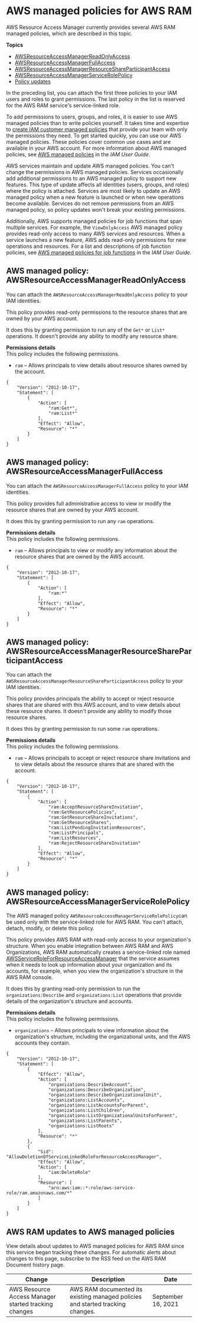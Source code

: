 # AWS managed policies for AWS RAM<a name="security-iam-managed-policies"></a>

AWS Resource Access Manager currently provides several AWS RAM managed policies, which are described in this topic\.

**Topics**
+ [AWSResourceAccessManagerReadOnlyAccess](#security-iam-managed-policies-AWSResourceAccessManagerReadOnlyAccess)
+ [AWSResourceAccessManagerFullAccess](#security-iam-managed-policies-AWSResourceAccessManagerFullAccess)
+ [AWSResourceAccessManagerResourceShareParticipantAccess](#security-iam-managed-policies-AWSResourceAccessManagerResourceShareParticipantAccess)
+ [AWSResourceAccessManagerServiceRolePolicy](#security-iam-managed-policies-AWSResourceAccessManagerServiceRolePolicy)
+ [Policy updates](#security-iam-awsmanpol-updates)

In the preceding list, you can attach the first three policies to your IAM users and roles to grant permissions\. The last policy in the list is reserved for the AWS RAM service's service\-linked role\.

To add permissions to users, groups, and roles, it is easier to use AWS managed policies than to write policies yourself\. It takes time and expertise to [create IAM customer managed policies](https://docs.aws.amazon.com/IAM/latest/UserGuide/access_policies_create-console.html) that provide your team with only the permissions they need\. To get started quickly, you can use our AWS managed policies\. These policies cover common use cases and are available in your AWS account\. For more information about AWS managed policies, see [AWS managed policies](https://docs.aws.amazon.com/IAM/latest/UserGuide/access_policies_managed-vs-inline.html#aws-managed-policies) in the *IAM User Guide*\.

AWS services maintain and update AWS managed policies\. You can't change the permissions in AWS managed policies\. Services occasionally add additional permissions to an AWS managed policy to support new features\. This type of update affects all identities \(users, groups, and roles\) where the policy is attached\. Services are most likely to update an AWS managed policy when a new feature is launched or when new operations become available\. Services do not remove permissions from an AWS managed policy, so policy updates won't break your existing permissions\.

Additionally, AWS supports managed policies for job functions that span multiple services\. For example, the `ViewOnlyAccess` AWS managed policy provides read\-only access to many AWS services and resources\. When a service launches a new feature, AWS adds read\-only permissions for new operations and resources\. For a list and descriptions of job function policies, see [AWS managed policies for job functions](https://docs.aws.amazon.com/IAM/latest/UserGuide/access_policies_job-functions.html) in the *IAM User Guide*\.

## AWS managed policy: AWSResourceAccessManagerReadOnlyAccess<a name="security-iam-managed-policies-AWSResourceAccessManagerReadOnlyAccess"></a>

You can attach the `AWSResourceAccessManagerReadOnlyAccess` policy to your IAM identities\.

This policy provides read\-only permissions to the resource shares that are owned by your AWS account\.

It does this by granting permission to run any of the `Get*` or `List*` operations\. It doesn't provide any ability to modify any resource share\.

**Permissions details**  
This policy includes the following permissions\.
+ `ram` – Allows principals to view details about resource shares owned by the account\.

```
{
    "Version": "2012-10-17",
    "Statement": [
        {
            "Action": [
                "ram:Get*",
                "ram:List*"
            ],
            "Effect": "Allow",
            "Resource": "*"
        }
    ]
}
```

## AWS managed policy: AWSResourceAccessManagerFullAccess<a name="security-iam-managed-policies-AWSResourceAccessManagerFullAccess"></a>

You can attach the `AWSResourceAccessManagerFullAccess` policy to your IAM identities\.

This policy provides full administrative access to view or modify the resource shares that are owned by your AWS account\.

It does this by granting permission to run any `ram` operations\.

**Permissions details**  
This policy includes the following permissions\.
+ `ram` – Allows principals to view or modify any information about the resource shares that are owned by the AWS account\.

```
{
    "Version": "2012-10-17",
    "Statement": [
        {
            "Action": [
                "ram:*"
            ],
            "Effect": "Allow",
            "Resource": "*"
        }
    ]
}
```

## AWS managed policy: AWSResourceAccessManagerResourceShareParticipantAccess<a name="security-iam-managed-policies-AWSResourceAccessManagerResourceShareParticipantAccess"></a>

You can attach the `AWSResourceAccessManagerResourceShareParticipantAccess` policy to your IAM identities\.

This policy provides principals the ability to accept or reject resource shares that are shared with this AWS account, and to view details about these resource shares\. It doesn't provide any ability to modify those resource shares\.

It does this by granting permission to run some `ram` operations\.

**Permissions details**  
This policy includes the following permissions\.
+ `ram` – Allows principals to accept or reject resource share invitations and to view details about the resource shares that are shared with the account\.

```
{
    "Version": "2012-10-17",
    "Statement": [
        {
            "Action": [
                "ram:AcceptResourceShareInvitation",
                "ram:GetResourcePolicies",
                "ram:GetResourceShareInvitations",
                "ram:GetResourceShares",
                "ram:ListPendingInvitationResources",
                "ram:ListPrincipals",
                "ram:ListResources",
                "ram:RejectResourceShareInvitation"
            ],
            "Effect": "Allow",
            "Resource": "*"
        }
    ]
}
```

## AWS managed policy: AWSResourceAccessManagerServiceRolePolicy<a name="security-iam-managed-policies-AWSResourceAccessManagerServiceRolePolicy"></a>

The AWS managed policy `AWSResourceAccessManagerServiceRolePolicy`can be used only with the service\-linked role for AWS RAM\. You can't attach, detach, modify, or delete this policy\.

This policy provides AWS RAM with read\-only access to your organization's structure\. When you enable integration between AWS RAM and AWS Organizations, AWS RAM automatically creates a service\-linked role named [AWSServiceRoleForResourceAccessManager](https://console.aws.amazon.com/iam/home#/roles/AWSServiceRoleForResourceAccessManager) that the service assumes when it needs to look up information about your organization and its accounts, for example, when you view the organization's structure in the AWS RAM console\.

It does this by granting read\-only permission to run the `organizations:Describe` and `organizations:List` operations that provide details of the organization's structure and accounts\.

**Permissions details**  
This policy includes the following permissions\.
+ `organizations` – Allows principals to view information about the organization's structure, including the organizational units, and the AWS accounts they contain\.

```
{
    "Version": "2012-10-17",
    "Statement": [
        {
            "Effect": "Allow",
            "Action": [
                "organizations:DescribeAccount",
                "organizations:DescribeOrganization",
                "organizations:DescribeOrganizationalUnit",
                "organizations:ListAccounts",
                "organizations:ListAccountsForParent",
                "organizations:ListChildren",
                "organizations:ListOrganizationalUnitsForParent",
                "organizations:ListParents",
                "organizations:ListRoots"
            ],
            "Resource": "*"
        },
        {
            "Sid": "AllowDeletionOfServiceLinkedRoleForResourceAccessManager",
            "Effect": "Allow",
            "Action": [
                "iam:DeleteRole"
            ],
            "Resource": [
                "arn:aws:iam::*:role/aws-service-role/ram.amazonaws.com/*"
            ]
        }
    ]
}
```

## AWS RAM updates to AWS managed policies<a name="security-iam-awsmanpol-updates"></a>

View details about updates to AWS managed policies for AWS RAM since this service began tracking these changes\. For automatic alerts about changes to this page, subscribe to the RSS feed on the AWS RAM Document history page\.


| Change | Description | Date | 
| --- | --- | --- | 
|  AWS Resource Access Manager started tracking changes  |  AWS RAM documented its existing managed policies and started tracking changes\.  | September 16, 2021 | 
